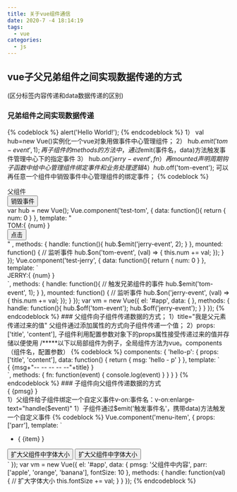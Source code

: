 ```yaml
---
title: 关于vue组件通信
date: 2020-7 -4 18:14:19
tags:
  - vue
categories:
  - js
---
```

## vue子父兄弟组件之间实现数据传递的方式


(区分标签内容传递和data数据传递的区别)
### 兄弟组件之间实现数据传递
{% codeblock %}
alert('Hello World!');
{% endcodeblock %}
1） val hub=new Vue()实例化一个vue对象用做事件中心管理组件；
2）  hub.$emit('tom-event', 1); 再子组件的methods的方法中，通过$emit(事件名，data)方法触发事件管理中心下的指定事件
3） hub.$on('jerry-event',fn）再mounted声明周期钩子函数中给中心管理组件绑定事件和业务处理逻辑
4） hub.$off('tom-event'); 可以再任意一个组件中销毁事件中心管理组件的绑定事件；
{% codeblock %}
  <div id="app">
      <div>父组件</div>
      <div>
      <button v-on:click='handle'>销毁事件</button>
      </div>
      <test-tom></test-tom>
      <test-jerry></test-jerry>
  </div>
  var hub = new Vue();
      Vue.component('test-tom', {
        data: function(){
          return {
            num: 0
          }
        },
        template: 
          "<div>
            <div>TOM:{ {num} }</div>
            <div>
              <button v-on:click='handle'>点击</button>
            </div>
          </div>
          "
        ,
        methods: {
          handle: function(){
            hub.$emit('jerry-event', 2);
          }
        },
        mounted: function() {
          // 监听事件
          hub.$on('tom-event', (val) => {
            this.num += val;
          });
        }
      });
      Vue.component('test-jerry', {
        data: function(){
          return {
            num: 0
          }
        },
        template: `
          <div>
            <div>JERRY:{ {num} }</div>
            <div>
              <!-- <button v-on:click='handle'>点击</button> -->
            </div>
          </div>
        `,
        methods: {
          handle: function(){
            // 触发兄弟组件的事件
            hub.$emit('tom-event', 1);
          }
        },
        mounted: function() {
          // 监听事件
          hub.$on('jerry-event', (val) => {
            this.num += val;
          });
        }
      });
      var vm = new Vue({
        el: '#app',
        data: {
        },
        methods: {
          handle: function(){
            hub.$off('tom-event');
            hub.$off('jerry-event');
          }
        }
      });
{% endcodeblock %}
### 父组件向子组件传递数据的方式；
<hello-p title="我是父元素传递过来的值" content='我是父元素值过来的' v-on:enlarge-text='hang($event)'></hello-p>
1）title="我是父元素传递过来的值" 父组件通过添加属性的方式向子组件传递一个值；
2）props: ['title', 'content'], 子组件利用配置参数对象下的props属性接受传递过来的值并存储以便使用
/*****以下以局部组件为例子，全局组件方法为vue。components（组件名，配置参数）
{% codeblock %}
  components: {
                  'hello-p': {
                      props: ['title', 'content'],
                      data: function() {
                          return {
                              msg: 'hello - p'
                          }
                      },
                      template: `<div  v-on:click="$emit('enlarge-text',5)">
                      { {msg+"-- -- -- -- --"+title} }</div>`,
                      methods: {
                          fn: function(event) {
                              console.log(event)
                          }
                      }
                  }
  }
{% endcodeblock %}
### 子组件向父组件传递数据的方式
<div id="app">
        <div :style='{fontSize: fontSize + "px"}'>{ {pmsg} }</div>
        <menu-item :parr='parr' @enlarge-text='handle($event)'></menu-item>
</div>
1）父组件给子组件绑定一个自定义事件v-on:事件名：v-on:enlarge-text="handle($event)"
1）子组件通过$emit('触发事件名'，携带data)方法触发一个自定义事件
{% codeblock %}
Vue.component('menu-item', {
            props: ['parr'],
            template: `
        <div>
          <ul>
            <li :key='index' v-for='(item,index) in parr'>{ {item} }</li>
          </ul>
          <button v-on:click='$emit("enlarge-text", 5)'>扩大父组件中字体大小</button>
          <button v-on:click='$emit("enlarge-text", 10)'>扩大父组件中字体大小</button>
        </div>
      `
        });
        var vm = new Vue({
            el: '#app',
            data: {
                pmsg: '父组件中内容',
                parr: ['apple', 'orange', 'banana'],
                fontSize: 10
            },
            methods: {
                handle: function(val) {
                    // 扩大字体大小
                    this.fontSize += val;
                }
            }
});
{% endcodeblock %}